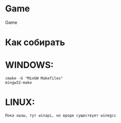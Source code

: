 # Game
Game

# Как собирать
  # WINDOWS:
    cmake -G "MinGW Makefiles"
    mingw32-make
  # LINUX:
    Пока хызы, тут winapi, но вроде существует winegcc  
  
